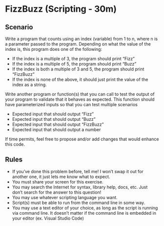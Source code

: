 # FizzBuzz (Scripting - 30m)

## Scenario
Write a program that counts using an index (variable) from 1 to n, where n is a parameter passed to the program. Depending on what the value of the index is, this program does one of the following:
- If the index is a multiple of 3, the program should print “Fizz”
- If the index is a multiple of 5, the program should print “Buzz”
- If the index is both a multiple of 3 and 5, the program should print “FizzBuzz”
- If the index is none of the above, it should just print the value of the index as a string.

Write another program or function(s) that you can call to test the output of your program to validate that it behaves as expected. This function should have parameterized inputs so that you can test multiple scenarios

- Expected input that should output “Fizz”
- Expected input that should output “Buzz”
- Expected input that should output “FizzBuzz”
- Expected input that should output a number

If time permits, feel free to propose and/or add changes that would enhance this code.

## Rules
- If you’ve done this problem before, tell me! I won’t swap it out for another one, it just lets me know what to expect.
- You must share your screen for this exercise.
- You may search the Internet for syntax, library help, docs, etc. Just don’t search for the answer to this question!
- You may use whatever scripting language you want.
- Script(s) must be able to run from the command line in some way.
- You may use a text editor of your choice, as long as the script is running via command line. It doesn’t matter if the command line is embedded in your editor (ex. Visual Studio Code)
